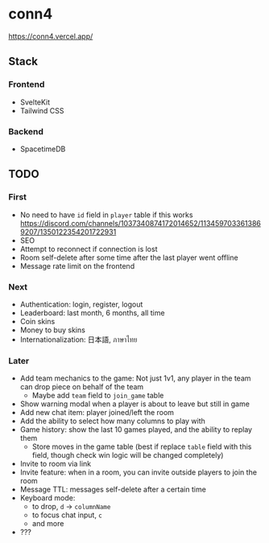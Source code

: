 # conn4

<https://conn4.vercel.app/>

## Stack

### Frontend

- SvelteKit
- Tailwind CSS

### Backend

- SpacetimeDB

## TODO

### First

- No need to have `id` field in `player` table if this works https://discord.com/channels/1037340874172014652/1134597033613869207/1350122354201722931
- SEO
- Attempt to reconnect if connection is lost
- Room self-delete after some time after the last player went offline
- Message rate limit on the frontend

### Next

- Authentication: login, register, logout
- Leaderboard: last month, 6 months, all time
- Coin skins
- Money to buy skins
- Internationalization: 日本語, ภาษาไทย

### Later

- Add team mechanics to the game: Not just 1v1, any player in the team can drop piece on behalf of the team
  - Maybe add `team` field to `join_game` table
- Show warning modal when a player is about to leave but still in game
- Add new chat item: player joined/left the room
- Add the ability to select how many columns to play with
- Game history: show the last 10 games played, and the ability to replay them
  - Store moves in the game table (best if replace `table` field with this field, though check win logic will be changed completely)
- Invite to room via link
- Invite feature: when in a room, you can invite outside players to join the room
- Message TTL: messages self-delete after a certain time
- Keyboard mode:
  - to drop, `d` -> `columnName`
  - to focus chat input, `c`
  - and more
- ???
